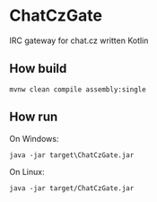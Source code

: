 ChatCzGate
==========
IRC gateway for chat.cz written Kotlin

How build
---------
```
mvnw clean compile assembly:single
```

How run
-------
On Windows:
```
java -jar target\ChatCzGate.jar
```

On Linux:
```
java -jar target/ChatCzGate.jar
```